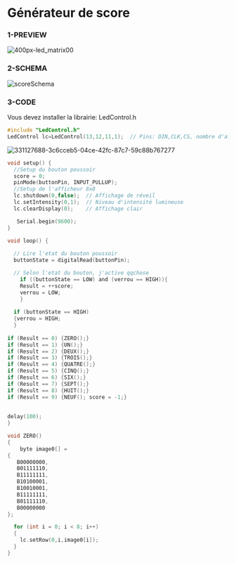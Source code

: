 # Générateur de score

### 1-PREVIEW
![400px-led_matrix00](https://github.com/ICAREMAKER/arduino-Score-generator/assets/107696317/0a8eda71-cd04-4aeb-acae-16910b9f7482)

### 2-SCHEMA
![scoreSchema](https://github.com/ICAREMAKER/Arduino-Score-generator/assets/107696317/179a8b67-4eda-449f-bc9c-cf33e4d7b55f)


### 3-CODE
Vous devez installer la librairie: LedControl.h
```C
#include "LedControl.h"
LedControl lc=LedControl(13,12,11,1);  // Pins: DIN,CLK,CS, nombre d'afficheurs
```
![331127688-3c6cceb5-04ce-42fc-87c7-59c88b767277](https://github.com/ICAREMAKER/arduino-Score-generator/assets/107696317/c4b00203-6f6d-42ab-ac15-7237d3ce7e77)

```C
void setup() {
  //Setup du bouton poussoir
  score = 0;
  pinMode(buttonPin, INPUT_PULLUP);
  //Setup de l'afficheur 8x8
  lc.shutdown(0,false);  // Affichage de réveil
  lc.setIntensity(0,1);  // Niveau d'intensité lumineuse
  lc.clearDisplay(0);    // Affichage clair

   Serial.begin(9600);
}
```
```C
void loop() {
  
  // Lire l'etat du bouton poussoir
  buttonState = digitalRead(buttonPin);

  // Selon l'etat du bouton, j'active qqchose
    if ((buttonState == LOW) and (verrou == HIGH)){
    Result = ++score;
    verrou = LOW;
    } 
  
  if (buttonState == HIGH) 
  {verrou = HIGH;
  }
  
if (Result == 0) {ZERO();}
if (Result == 1) {UN();}
if (Result == 2) {DEUX();}
if (Result == 3) {TROIS();}
if (Result == 4) {QUATRE();}
if (Result == 5) {CINQ();}
if (Result == 6) {SIX();}
if (Result == 7) {SEPT();}
if (Result == 8) {HUIT();}
if (Result == 9) {NEUF(); score = -1;}
      
 
delay(100);
}
```

```C
void ZERO()
{
	byte image0[] =
{
   B00000000,  
   B01111110,
   B11111111,
   B10100001,
   B10010001,
   B11111111,
   B01111110,
   B00000000
};

  for (int i = 0; i < 8; i++)  
  {
    lc.setRow(0,i,image0[i]);
  }
}
```

